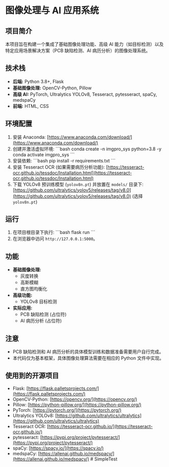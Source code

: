 # 图像处理与 AI 应用系统

## 项目简介

本项目旨在构建一个集成了基础图像处理功能、高级 AI 能力（如目标检测）以及特定应用场景解决方案（PCB 缺陷检测、AI 病历分析）的图像处理系统。

## 技术栈

- **后端:** Python 3.8+, Flask
- **基础图像处理:** OpenCV-Python, Pillow
- **高级 AI:** PyTorch, Ultralytics YOLOv8, Tesseract, pytesseract, spaCy, medspaCy
- **前端:** HTML, CSS

## 环境配置

1.  安装 Anaconda: [https://www.anaconda.com/download/](https://www.anaconda.com/download/)
2.  创建并激活虚拟环境:
    \`\`\`bash
    conda create -n imgpro_sys python=3.8 -y
    conda activate imgpro_sys
    \`\`\`
3.  安装依赖:
    \`\`\`bash
    pip install -r requirements.txt
    \`\`\`
4.  安装 Tesseract OCR (如果需要病历分析功能): [https://tesseract-ocr.github.io/tessdoc/Installation.html](https://tesseract-ocr.github.io/tessdoc/Installation.html)
5.  下载 YOLOv8 预训练模型 (`yolov8n.pt`) 并放置在 `models/` 目录下: [https://github.com/ultralytics/yolov5/releases/tag/v8.0](https://github.com/ultralytics/yolov5/releases/tag/v8.0) (选择 `yolov8n.pt`)

## 运行

1.  在项目根目录下执行:
    \`\`\`bash
    flask run
    \`\`\`
2.  在浏览器中访问 `http://127.0.0.1:5000`。

## 功能

- **基础图像处理:**
  - 灰度转换
  - 高斯模糊
  - 直方图均衡化
- **高级功能:**
  - YOLOv8 目标检测
- **实际应用:**
  - PCB 缺陷检测 (占位符)
  - AI 病历分析 (占位符)

## 注意

- PCB 缺陷检测和 AI 病历分析的具体模型训练和数据准备需要用户自行完成。
- 本代码仅为基本框架，具体图像处理算法需要在相应的 Python 文件中实现。

## 使用到的开源项目

- Flask: [https://flask.palletsprojects.com/](https://flask.palletsprojects.com/)
- OpenCV-Python: [https://opencv.org/](https://opencv.org/)
- Pillow: [https://python-pillow.org/](https://python-pillow.org/)
- PyTorch: [https://pytorch.org/](https://pytorch.org/)
- Ultralytics YOLOv8: [https://github.com/ultralytics/ultralytics](https://github.com/ultralytics/ultralytics)
- Tesseract OCR: [https://tesseract-ocr.github.io/](https://tesseract-ocr.github.io/)
- pytesseract: [https://pypi.org/project/pytesseract/](https://pypi.org/project/pytesseract/)
- spaCy: [https://spacy.io/](https://spacy.io/)
- medspaCy: [https://allenai.github.io/medspacy/](https://allenai.github.io/medspacy/)
#   S i m p l e T e s t  
 